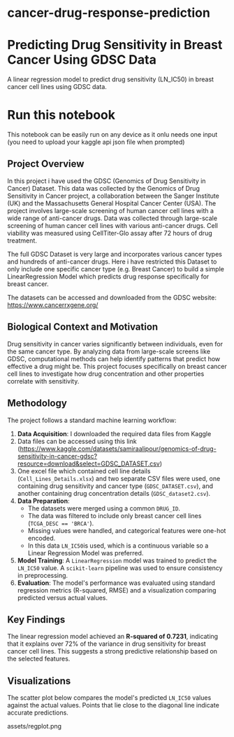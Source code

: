 # cancer-drug-response-prediction
# Predicting Drug Sensitivity in Breast Cancer Using GDSC Data
A linear regression model to predict drug sensitivity (LN_IC50) in breast cancer cell lines using GDSC data.

# Run this notebook
This notebook can be easily run on any device as it onlu needs one input (you need to upload your kaggle api json file when prompted)

## Project Overview

In this project i have used the GDSC (Genomics of Drug Sensitivity in Cancer) Dataset. This data was collected by the Genomics of Drug Sensitivity in Cancer project, a collaboration between the Sanger Institute (UK) and the Massachusetts General Hospital Cancer Center (USA). The project involves large-scale screening of human cancer cell lines with a wide range of anti-cancer drugs. Data was collected through large-scale screening of human cancer cell lines with various anti-cancer drugs. Cell viability was measured using CellTiter-Glo assay after 72 hours of drug treatment.

The full GDSC Dataset is very large and incorporates various cancer types and hundreds of anti-cancer drugs. Here  i have restricted this Dataset to only include one specific cancer type (e.g. Breast Cancer) to build a simple LinearRegression Model which predicts drug response specifically for breast cancer.

The datasets can be accessed and downloaded from the GDSC website: https://www.cancerrxgene.org/

## Biological Context and Motivation

Drug sensitivity in cancer varies significantly between individuals, even for the same cancer type. By analyzing data from large-scale screens like GDSC, computational methods can help identify patterns that predict how effective a drug might be. This project focuses specifically on breast cancer cell lines to investigate how drug concentration and other properties correlate with sensitivity.

## Methodology

The project follows a standard machine learning workflow:
1.  **Data Acquisition**: I downloaded the required data files from Kaggle
2.  Data files can be accessed using this link (https://www.kaggle.com/datasets/samiraalipour/genomics-of-drug-sensitivity-in-cancer-gdsc?resource=download&select=GDSC_DATASET.csv)
3.  One excel file which contained cell line details (`Cell_Lines_Details.xlsx`) and two separate CSV files were used, one containing drug sensitivity and cancer type (`GDSC_DATASET.csv`), and another containing drug concentration details (`GDSC_dataset2.csv`).
4.  **Data Preparation**:
    *   The datasets were merged using a common `DRUG_ID`.
    *   The data was filtered to include only breast cancer cell lines (`TCGA_DESC == 'BRCA'`).
    *   Missing values were handled, and categorical features were one-hot encoded.
    *   In this data `LN_IC50`is used, which is a continuous variable so a Linear Regression Model was preferred. 
5.  **Model Training**: A `LinearRegression` model was trained to predict the `LN_IC50` value. A `scikit-learn` pipeline was used to ensure consistency in preprocessing.
6.  **Evaluation**: The model's performance was evaluated using standard regression metrics (R-squared, RMSE) and a visualization comparing predicted versus actual values.

## Key Findings

The linear regression model achieved an **R-squared of 0.7231**, indicating that it explains over 72% of the variance in drug sensitivity for breast cancer cell lines. This suggests a strong predictive relationship based on the selected features.

## Visualizations

The scatter plot below compares the model's predicted `LN_IC50` values against the actual values. Points that lie close to the diagonal line indicate accurate predictions.

assets/regplot.png
